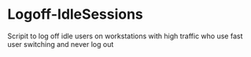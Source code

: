 # Logoff-IdleSessions
 Scripit to log off idle users on workstations with high traffic who use fast user switching and never log out
